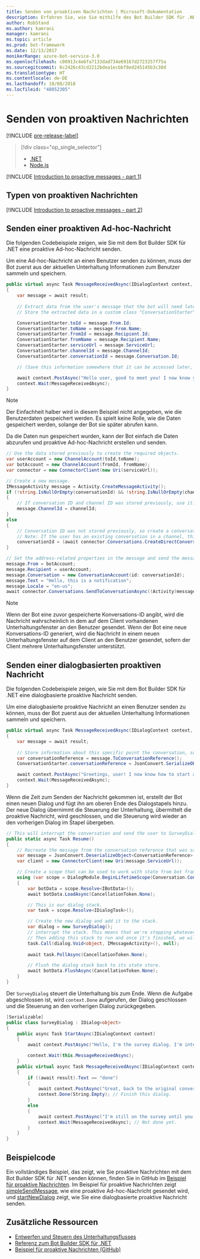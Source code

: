 ```yaml
---
title: Senden von proaktiven Nachrichten | Microsoft-Dokumentation
description: Erfahren Sie, wie Sie mithilfe des Bot Builder SDK für .NET proaktive Nachrichten senden.
author: RobStand
ms.author: kamrani
manager: kamrani
ms.topic: article
ms.prod: bot-framework
ms.date: 12/13/2017
monikerRange: azure-bot-service-3.0
ms.openlocfilehash: c00913c4e6fa7133dad734e69167d2723257f75a
ms.sourcegitcommit: 6c2426c43cd2212bdea1ecbbf8ed245145b3c30d
ms.translationtype: HT
ms.contentlocale: de-DE
ms.lasthandoff: 10/08/2018
ms.locfileid: "48852305"
---
```

# <a name="send-proactive-messages"></a>Senden von proaktiven Nachrichten

[!INCLUDE [pre-release-label](../includes/pre-release-label-v3.md)]

> [!div class="op_single_selector"]
> - [.NET](../dotnet/bot-builder-dotnet-proactive-messages.md)
> - [Node.js](../nodejs/bot-builder-nodejs-proactive-messages.md)

[!INCLUDE [Introduction to proactive messages - part 1](../includes/snippet-proactive-messages-intro-1.md)]

## <a name="types-of-proactive-messages"></a>Typen von proaktiven Nachrichten 

[!INCLUDE [Introduction to proactive messages - part 2](../includes/snippet-proactive-messages-intro-2.md)]

## <a name="send-an-ad-hoc-proactive-message"></a>Senden einer proaktiven Ad-hoc-Nachricht

Die folgenden Codebeispiele zeigen, wie Sie mit dem Bot Builder SDK für .NET eine proaktive Ad-hoc-Nachricht senden.

Um eine Ad-hoc-Nachricht an einen Benutzer senden zu können, muss der Bot zuerst aus der aktuellen Unterhaltung Informationen zum Benutzer sammeln und speichern. 

```cs
public virtual async Task MessageReceivedAsync(IDialogContext context, IAwaitable<IMessageActivity> result)
{
    var message = await result;
    
    // Extract data from the user's message that the bot will need later to send an ad hoc message to the user. 
    // Store the extracted data in a custom class "ConversationStarter" (not shown here).

    ConversationStarter.toId = message.From.Id;
    ConversationStarter.toName = message.From.Name;
    ConversationStarter.fromId = message.Recipient.Id;
    ConversationStarter.fromName = message.Recipient.Name;
    ConversationStarter.serviceUrl = message.ServiceUrl;
    ConversationStarter.channelId = message.ChannelId;
    ConversationStarter.conversationId = message.Conversation.Id;

    // (Save this information somewhere that it can be accessed later, such as in a database.)

    await context.PostAsync("Hello user, good to meet you! I now know your address and can send you notifications in the future.");
    context.Wait(MessageReceivedAsync);
}
```
> [!NOTE]
> Der Einfachheit halber wird in diesem Beispiel nicht angegeben, wie die Benutzerdaten gespeichert werden. Es spielt keine Rolle, wie die Daten gespeichert werden, solange der Bot sie später abrufen kann.

Da die Daten nun gespeichert wurden, kann der Bot einfach die Daten abzurufen und proaktive Ad-hoc-Nachricht erstellen und senden. 

```cs
// Use the data stored previously to create the required objects.
var userAccount = new ChannelAccount(toId,toName);
var botAccount = new ChannelAccount(fromId, fromName);
var connector = new ConnectorClient(new Uri(serviceUrl));

// Create a new message.
IMessageActivity message = Activity.CreateMessageActivity();
if (!string.IsNullOrEmpty(conversationId) && !string.IsNullOrEmpty(channelId))  
{
    // If conversation ID and channel ID was stored previously, use it.
    message.ChannelId = channelId;
}
else
{
    // Conversation ID was not stored previously, so create a conversation. 
    // Note: If the user has an existing conversation in a channel, this will likely create a new conversation window.
    conversationId = (await connector.Conversations.CreateDirectConversationAsync( botAccount, userAccount)).Id;
}

// Set the address-related properties in the message and send the message.
message.From = botAccount;
message.Recipient = userAccount;
message.Conversation = new ConversationAccount(id: conversationId);
message.Text = "Hello, this is a notification";
message.Locale = "en-us";
await connector.Conversations.SendToConversationAsync((Activity)message);
```

> [!NOTE]
> Wenn der Bot eine zuvor gespeicherte Konversations-ID angibt, wird die Nachricht wahrscheinlich in dem auf dem Client vorhandenen Unterhaltungsfenster an den Benutzer gesendet. Wenn der Bot eine neue Konversations-ID generiert, wird die Nachricht in einem neuen Unterhaltungsfenster auf dem Client an den Benutzer gesendet, sofern der Client mehrere Unterhaltungsfenster unterstützt. 

## <a name="send-a-dialog-based-proactive-message"></a>Senden einer dialogbasierten proaktiven Nachricht

Die folgenden Codebeispiele zeigen, wie Sie mit dem Bot Builder SDK für .NET eine dialogbasierte proaktive Nachricht senden.

Um eine dialogbasierte proaktive Nachricht an einen Benutzer senden zu können, muss der Bot zuerst aus der aktuellen Unterhaltung Informationen sammeln und speichern. 

```cs
public virtual async Task MessageReceivedAsync(IDialogContext context, IAwaitable<IMessageActivity> result)
{
    var message = await result;
    
    // Store information about this specific point the conversation, so that the bot can resume this conversation later.
    var conversationReference = message.ToConversationReference();
    ConversationStarter.conversationReference = JsonConvert.SerializeObject(conversationReference);

    await context.PostAsync("Greetings, user! I now know how to start a proactive message to you."); 
    context.Wait(MessageReceivedAsync);
}
```

Wenn die Zeit zum Senden der Nachricht gekommen ist, erstellt der Bot einen neuen Dialog und fügt ihn am oberen Ende des Dialogstapels hinzu. Der neue Dialog übernimmt die Steuerung der Unterhaltung, übermittelt die proaktive Nachricht, wird geschlossen, und die Steuerung wird wieder an den vorherigen Dialog im Stapel übergeben. 

```cs
// This will interrupt the conversation and send the user to SurveyDialog, then wait until that's done 
public static async Task Resume() 
{
    // Recreate the message from the conversation reference that was saved previously.
    var message = JsonConvert.DeserializeObject<ConversationReference>(conversationReference).GetPostToBotMessage(); 
    var client = new ConnectorClient(new Uri(message.ServiceUrl));

    // Create a scope that can be used to work with state from bot framework.
    using (var scope = DialogModule.BeginLifetimeScope(Conversation.Container, message))
    {
        var botData = scope.Resolve<IBotData>();
        await botData.LoadAsync(CancellationToken.None);

        // This is our dialog stack.
        var task = scope.Resolve<IDialogTask>();

        // Create the new dialog and add it to the stack.
        var dialog = new SurveyDialog();
        // interrupt the stack. This means that we're stopping whatever conversation that is currently happening with the user
        // Then adding this stack to run and once it's finished, we will be back to the original conversation
        task.Call(dialog.Void<object, IMessageActivity>(), null);
        
        await task.PollAsync(CancellationToken.None);

        // Flush the dialog stack back to its state store.
        await botData.FlushAsync(CancellationToken.None);        
    }
}
```
Der `SurveyDialog` steuert die Unterhaltung bis zum Ende. Wenn die Aufgabe abgeschlossen ist, wird `context.Done` aufgerufen, der Dialog geschlossen und die Steuerung an den vorherigen Dialog zurückgegeben. 

```cs
[Serializable]
public class SurveyDialog : IDialog<object>
{
    public async Task StartAsync(IDialogContext context)
    {
        await context.PostAsync("Hello, I'm the survey dialog. I'm interrupting your conversation to ask you a question. Type \"done\" to resume");

        context.Wait(this.MessageReceivedAsync);
    }
    public virtual async Task MessageReceivedAsync(IDialogContext context, IAwaitable<IMessageActivity> result)
    {
        if ((await result).Text == "done")
        {
            await context.PostAsync("Great, back to the original conversation!");
            context.Done(String.Empty); // Finish this dialog.
        }
        else
        {
            await context.PostAsync("I'm still on the survey until you type \"done\"");
            context.Wait(MessageReceivedAsync); // Not done yet.
        }
    }
}
```

## <a name="sample-code"></a>Beispielcode

Ein vollständiges Beispiel, das zeigt, wie Sie proaktive Nachrichten mit dem Bot Builder SDK für .NET senden können, finden Sie in GitHub im <a href="https://aka.ms/proactive-messaging-cs-v3 " target="_blank">Beispiel für proaktive Nachrichten</a>. Im Beispiel für proaktive Nachrichten zeigt <a href="https://aka.ms/proactive-sendmessage-cs-v3 " target="_blank">simpleSendMessage</a>, wie eine proaktive Ad-hoc-Nachricht gesendet wird, und <a href="https://aka.ms/proactive-newdialog-cs-v3 " target="_blank">startNewDialog</a> zeigt, wie Sie eine dialogbasierte proaktive Nachricht senden. 

## <a name="additional-resources"></a>Zusätzliche Ressourcen

- [Entwerfen und Steuern des Unterhaltungsflusses](../bot-service-design-conversation-flow.md)
- <a href="/dotnet/api/?view=botbuilder-3.11.0" target="_blank">Referenz zum Bot Builder SDK für .NET</a>
- <a href="https://github.com/Microsoft/BotBuilder-Samples/tree/master/CSharp/core-proactiveMessages" target="_blank">Beispiel für proaktive Nachrichten (GitHub)</a>

